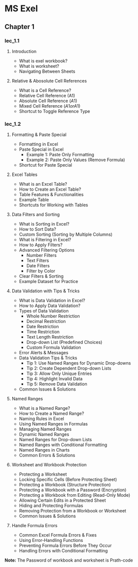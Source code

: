 # MS Exel

## Chapter 1

### lec_1.1

1. Introduction

   - What is exel workbook?
   - What is worksheet?
   - Navigating Between Sheets

2. Relative & Abosolute Cell References
   - What is a Cell Reference?
   - Relative Cell Reference (A1)
   - Absolute Cell Reference ($A$1)
   - Mixed Cell Reference ($A1 or A$1)
   - Shortcut to Toggle Reference Type

### lec_1.2

1. Formatting & Paste Special

   - Formatting in Excel
   - Paste Special in Excel
     - Example 1: Paste Only Formatting
     - Example 2: Paste Only Values (Remove Formula)
   - Shortcut for Paste Special

2. Excel Tables

   - What is an Excel Table?
   - How to Create an Excel Table?
   - Table Features & Functionalities
   - Example Table
   - Shortcuts for Working with Tables

3. Data Filters and Sorting

   - What is Sorting in Excel?
   - How to Sort Data?
   - Custom Sorting (Sorting by Multiple Columns)
   - What is Filtering in Excel?
   - How to Apply Filters?
   - Advanced Filtering Options
     - Number Filters
     - Text Filters
     - Date Filters
     - Filter by Color
   - Clear Filters & Sorting
   - Example Dataset for Practice

4. Data Validation with Tips & Tricks
   - What is Data Validation in Excel?
   - How to Apply Data Validation?
   - Types of Data Validation
     - Whole Number Restriction
     - Decimal Restriction
     - Date Restriction
     - Time Restriction
     - Text Length Restriction
     - Drop-down List (Predefined Choices)
     - Custom Formula Validation
   - Error Alerts & Messages
   - Data Validation Tips & Tricks
     - Tip 1: Use Named Ranges for Dynamic Drop-downs
     - Tip 2: Create Dependent Drop-down Lists
     - Tip 3: Allow Only Unique Entries
     - Tip 4: Highlight Invalid Data
     - Tip 5: Remove Data Validation
   - Common Issues & Solutions
5. Named Ranges
   - What is a Named Range?
   - How to Create a Named Range?
   - Naming Rules in Excel
   - Using Named Ranges in Formulas
   - Managing Named Ranges
   - Dynamic Named Ranges
   - Named Ranges for Drop-down Lists
   - Named Ranges with Conditional Formatting
   - Named Ranges in Charts
   - Common Errors & Solutions
6. Worksheet and Workbook Protection
   - Protecting a Worksheet
   - Locking Specific Cells (Before Protecting Sheet)
   - Protecting a Workbook (Structure Protection)
   - Protecting a Workbook with a Password (Encryption)
   - Protecting a Workbook from Editing (Read-Only Mode)
   - Allowing Certain Edits in a Protected Sheet
   - Hiding and Protecting Formulas
   - Removing Protection from a Workbook or Worksheet
   - Common Issues & Solutions
7. Handle Formula Errors
   - Common Excel Formula Errors & Fixes
   - Using Error-Handling Functions
   - Preventing Formula Errors Before They Occur
   - Handling Errors with Conditional Formatting

**Note:**
The Password of workbook and worksheet is Prath-code
